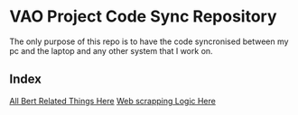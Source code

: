 # VAO Project Code Sync Repository

The only purpose of this repo is to have the code syncronised between my pc and the laptop and any other system that I work on.

## Index
[All Bert Related Things Here](BERT/README.md)
[Web scrapping Logic Here](SCRAP/README.md)